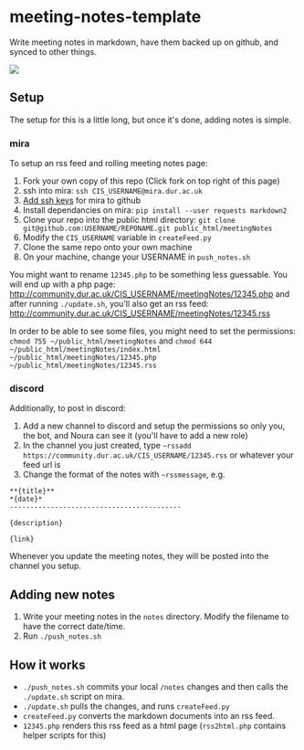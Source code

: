 # meeting-notes-template
Write meeting notes in markdown, have them backed up on github, and synced to other things.

![](https://user-images.githubusercontent.com/13795113/78029469-2a270680-7350-11ea-860a-c7f3117f50fc.png)

## Setup
The setup for this is a little long, but once it's done, adding notes is simple.
### mira
To setup an rss feed and rolling meeting notes page:
1. Fork your own copy of this repo (Click fork on top right of this page)
2. ssh into mira: `ssh CIS_USERNAME@mira.dur.ac.uk`
3. [Add ssh keys](https://help.github.com/en/github/authenticating-to-github/connecting-to-github-with-ssh) for mira to github
4. Install dependancies on mira: `pip install --user requests markdown2`
5. Clone your repo into the public html directory: `git clone git@github.com:USERNAME/REPONAME.git public_html/meetingNotes`
6. Modify the `CIS_USERNAME` variable in `createFeed.py`
6. Clone the same repo onto your own machine
7. On your machine, change your USERNAME in `push_notes.sh`

You might want to rename `12345.php` to be something less guessable. You will end up with a php page: http://community.dur.ac.uk/CIS_USERNAME/meetingNotes/12345.php and after running `./update.sh`, you'll also get an rss feed: http://community.dur.ac.uk/CIS_USERNAME/meetingNotes/12345.rss

In order to be able to see some files, you might need to set the permissions: `chmod 755 ~/public_html/meetingNotes` and `chmod 644 ~/public_html/meetingNotes/index.html ~/public_html/meetingNotes/12345.php ~/public_html/meetingNotes/12345.rss`

### discord
Additionally, to post in discord:
1. Add a new channel to discord and setup the permissions so only you, the bot, and Noura can see it (you'll have to add a new role)
2. In the channel you just created, type `~rssadd https://community.dur.ac.uk/CIS_USERNAME/12345.rss` or whatever your feed url is
3. Change the format of the notes with `~rssmessage`, e.g.
```
**{title}**
*{date}*
------------------------------------------

{description}

{link}
```
Whenever you update the meeting notes, they will be posted into the channel you setup.

## Adding new notes
1. Write your meeting notes in the `notes` directory. Modify the filename to have the correct date/time.
2. Run `./push_notes.sh`

## How it works
- `./push_notes.sh` commits your local `/notes` changes and then calls the `./update.sh` script on mira. 
- `./update.sh` pulls the changes, and runs `createFeed.py` 
- `createFeed.py` converts the markdown documents into an rss feed.
- `12345.php` renders this rss feed as a html page (`rss2html.php` contains helper scripts for this)
